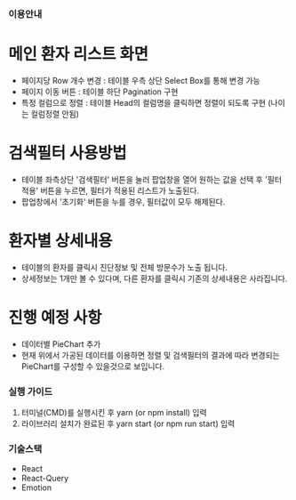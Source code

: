 ### 이용안내

# 메인 환자 리스트 화면
- 페이지당 Row 개수 변경 : 테이블 우측 상단 Select Box를 통해 변경 가능
- 페이지 이동 버튼 : 테이블 하단 Pagination 구현
- 특정 컬럼으로 정렬 : 테이블 Head의 컬럼명을 클릭하면 정렬이 되도록 구현 (나이는 컬럼정렬 안됨)

# 검색필터 사용방법
- 테이블 좌측상단 '검색필터' 버튼을 눌러 팝업창을 열어 원하는 값을 선택 후 '필터 적용' 버튼을 누르면,
  필터가 적용된 리스트가 노출된다.
- 팝업창에서 '초기화' 버튼을 누를 경우, 필터값이 모두 해제된다.

# 환자별 상세내용
- 테이블의 환자를 클릭시 진단정보 및 전체 방문수가 노출 됩니다.
- 상세정보는 1개만 볼 수 있다며, 다른 환자를 클릭시 기존의 상세내용은 사라집니다.

# 진행 예정 사항
- 데이터별 PieChart 추가
- 현재 위에서 가공된 데이터를 이용하면 정렬 및 검색필터의 결과에 따라
  변경되는 PieChart를 구성할 수 있을것으로 보입니다.

### 실행 가이드

1. 터미널(CMD)를 실행시킨 후 yarn (or npm install) 입력
2. 라이브러리 설치가 완료된 후 yarn start (or npm run start) 입력


### 기술스택
- React
- React-Query
- Emotion

